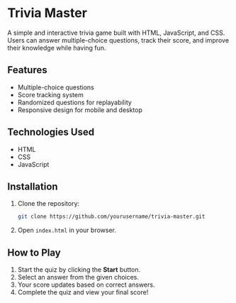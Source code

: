 # Trivia Master

A simple and interactive trivia game built with HTML, JavaScript, and CSS. Users can answer multiple-choice questions, track their score, and improve their knowledge while having fun.

## Features
- Multiple-choice questions
- Score tracking system
- Randomized questions for replayability
- Responsive design for mobile and desktop

## Technologies Used
- HTML
- CSS
- JavaScript

## Installation
1. Clone the repository:
   ```sh
   git clone https://github.com/yourusername/trivia-master.git
   ```
2. Open `index.html` in your browser.

## How to Play
1. Start the quiz by clicking the **Start** button.
2. Select an answer from the given choices.
3. Your score updates based on correct answers.
4. Complete the quiz and view your final score!
